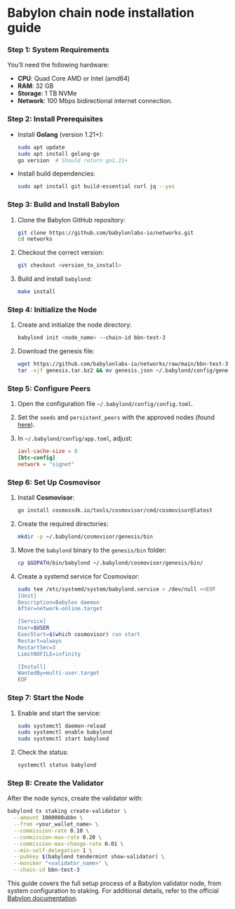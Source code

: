 # Babylon chain node installation guide

### Step 1: System Requirements
You’ll need the following hardware:
- **CPU**: Quad Core AMD or Intel (amd64)
- **RAM**: 32 GB
- **Storage**: 1 TB NVMe
- **Network**: 100 Mbps bidirectional internet connection.

### Step 2: Install Prerequisites
- Install **Golang** (version 1.21+):

  ```bash
  sudo apt update
  sudo apt install golang-go
  go version  # Should return go1.21+
  ```

- Install build dependencies:

  ```bash
  sudo apt install git build-essential curl jq --yes
  ```

### Step 3: Build and Install Babylon
1. Clone the Babylon GitHub repository:

   ```bash
   git clone https://github.com/babylonlabs-io/networks.git
   cd networks
   ```

2. Checkout the correct version:

   ```bash
   git checkout <version_to_install>
   ```

3. Build and install `babylond`:

   ```bash
   make install
   ```

### Step 4: Initialize the Node
1. Create and initialize the node directory:

   ```bash
   babylond init <node_name> --chain-id bbn-test-3
   ```

2. Download the genesis file:

   ```bash
   wget https://github.com/babylonlabs-io/networks/raw/main/bbn-test-3/genesis.tar.bz2
   tar -xjf genesis.tar.bz2 && mv genesis.json ~/.babylond/config/genesis.json
   ```

### Step 5: Configure Peers
1. Open the configuration file `~/.babylond/config/config.toml`.
2. Set the `seeds` and `persistent_peers` with the approved nodes (found [here](https://github.com/babylonlabs-io/networks)).

3. In `~/.babylond/config/app.toml`, adjust:

   ```toml
   iavl-cache-size = 0
   [btc-config]
   network = "signet"
   ```

### Step 6: Set Up Cosmovisor
1. Install **Cosmovisor**:

   ```bash
   go install cosmossdk.io/tools/cosmovisor/cmd/cosmovisor@latest
   ```

2. Create the required directories:

   ```bash
   mkdir -p ~/.babylond/cosmovisor/genesis/bin
   ```

3. Move the `babylond` binary to the `genesis/bin` folder:

   ```bash
   cp $GOPATH/bin/babylond ~/.babylond/cosmovisor/genesis/bin/
   ```

4. Create a systemd service for Cosmovisor:

   ```bash
   sudo tee /etc/systemd/system/babylond.service > /dev/null <<EOF
   [Unit]
   Description=Babylon daemon
   After=network-online.target

   [Service]
   User=$USER
   ExecStart=$(which cosmovisor) run start
   Restart=always
   RestartSec=3
   LimitNOFILE=infinity

   [Install]
   WantedBy=multi-user.target
   EOF
   ```

### Step 7: Start the Node
1. Enable and start the service:

   ```bash
   sudo systemctl daemon-reload
   sudo systemctl enable babylond
   sudo systemctl start babylond
   ```

2. Check the status:

   ```bash
   systemctl status babylond
   ```

### Step 8: Create the Validator
After the node syncs, create the validator with:

```bash
babylond tx staking create-validator \
  --amount 1000000ubbn \
  --from <your_wallet_name> \
  --commission-rate 0.10 \
  --commission-max-rate 0.20 \
  --commission-max-change-rate 0.01 \
  --min-self-delegation 1 \
  --pubkey $(babylond tendermint show-validator) \
  --moniker "<validator_name>" \
  --chain-id bbn-test-3
```

This guide covers the full setup process of a Babylon validator node, from system configuration to staking. For additional details, refer to the official [Babylon documentation](https://docs.babylonlabs.io).
